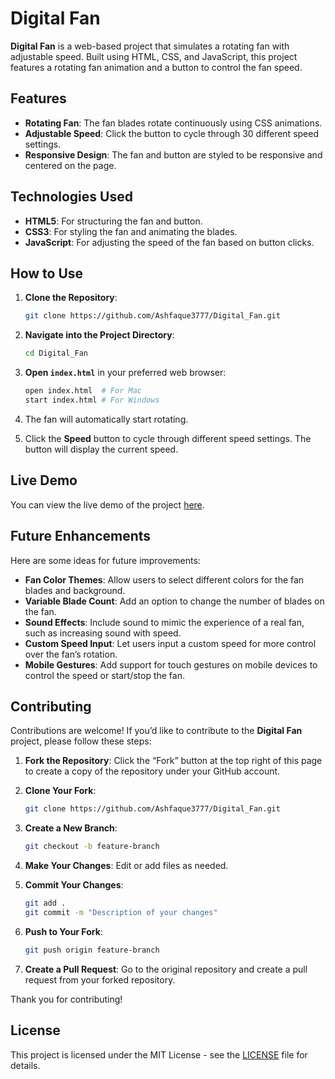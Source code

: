 # Digital Fan

**Digital Fan** is a web-based project that simulates a rotating fan with adjustable speed. Built using HTML, CSS, and JavaScript, this project features a rotating fan animation and a button to control the fan speed.

## Features

- **Rotating Fan**: The fan blades rotate continuously using CSS animations.
- **Adjustable Speed**: Click the button to cycle through 30 different speed settings.
- **Responsive Design**: The fan and button are styled to be responsive and centered on the page.

## Technologies Used

- **HTML5**: For structuring the fan and button.
- **CSS3**: For styling the fan and animating the blades.
- **JavaScript**: For adjusting the speed of the fan based on button clicks.

## How to Use

1. **Clone the Repository**:

   ```bash
   git clone https://github.com/Ashfaque3777/Digital_Fan.git
   ```

2. **Navigate into the Project Directory**:

   ```bash
   cd Digital_Fan
   ```

3. **Open `index.html`** in your preferred web browser:

   ```bash
   open index.html  # For Mac
   start index.html # For Windows
   ```

4. The fan will automatically start rotating.
5. Click the **Speed** button to cycle through different speed settings. The button will display the current speed.

## Live Demo

You can view the live demo of the project [here](https://digital-fan-197786.netlify.app).

## Future Enhancements

Here are some ideas for future improvements:

- **Fan Color Themes**: Allow users to select different colors for the fan blades and background.
- **Variable Blade Count**: Add an option to change the number of blades on the fan.
- **Sound Effects**: Include sound to mimic the experience of a real fan, such as increasing sound with speed.
- **Custom Speed Input**: Let users input a custom speed for more control over the fan’s rotation.
- **Mobile Gestures**: Add support for touch gestures on mobile devices to control the speed or start/stop the fan.

## Contributing

Contributions are welcome! If you’d like to contribute to the **Digital Fan** project, please follow these steps:

1. **Fork the Repository**: Click the “Fork” button at the top right of this page to create a copy of the repository under your GitHub account.
2. **Clone Your Fork**:

   ```bash
   git clone https://github.com/Ashfaque3777/Digital_Fan.git
   ```

3. **Create a New Branch**:

   ```bash
   git checkout -b feature-branch
   ```

4. **Make Your Changes**: Edit or add files as needed.
5. **Commit Your Changes**:

   ```bash
   git add .
   git commit -m "Description of your changes"
   ```

6. **Push to Your Fork**:

   ```bash
   git push origin feature-branch
   ```

7. **Create a Pull Request**: Go to the original repository and create a pull request from your forked repository.

Thank you for contributing!

## License

This project is licensed under the MIT License - see the [LICENSE](./LICENSE) file for details.
